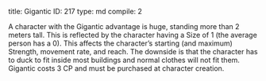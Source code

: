 title:          Gigantic
ID:             217
type:           md
compile:        2


A character with the Gigantic advantage is huge, standing more than 2 meters tall. This is reflected by the character having a Size of 1 (the average person has a 0). This affects the character’s starting (and maximum) Strength, movement rate, and reach. The downside is that the character has to duck to fit inside most buildings and normal clothes will not fit them. Gigantic costs 3 CP and must be purchased at character creation.